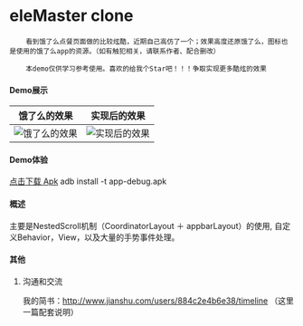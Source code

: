# eleMaster clone

```
    看到饿了么点餐页面做的比较炫酷，近期自己高仿了一个；效果高度还原饿了么，图标也是使用的饿了么app的资源。（如有触犯相关，请联系作者、配合删改）

    本demo仅供学习参考使用。喜欢的给我个Star吧！！！争取实现更多酷炫的效果
```

#### Demo展示
饿了么的效果|实现后的效果
---|---
![饿了么的效果](https://github.com/wangweiqi23/eleme-master/blob/master/image/device-2018-05-22-ele.mp4.gif)|![实现后的效果](https://github.com/wangweiqi23/eleme-master/blob/master/image/device-2018-05-22-eleclone.mp4.gif)

#### Demo体验
[点击下载 Apk](https://github.com/wangweiqi23/eleme-master/blob/master/image/app-debug.apk)
adb install -t app-debug.apk

#### 概述
主要是NestedScroll机制（CoordinatorLayout ＋ appbarLayout）的使用, 自定义Behavior，View，以及大量的手势事件处理。

#### 其他

1. 沟通和交流

    我的简书：http://www.jianshu.com/users/884c2e4b6e38/timeline （这里一篇配套说明）
